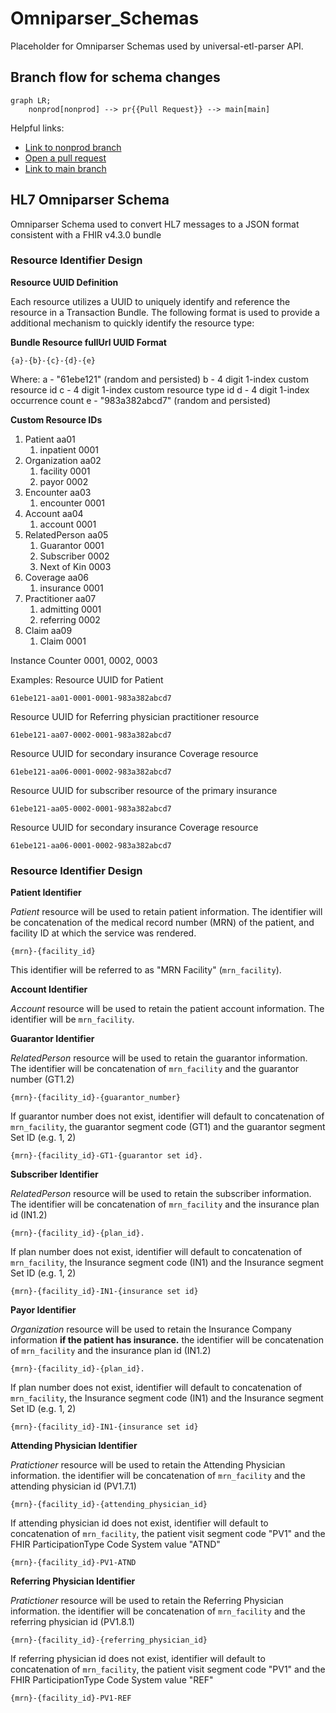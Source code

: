 # Omniparser_Schemas

Placeholder for Omniparser Schemas used by universal-etl-parser API.

## Branch flow for schema changes

```mermaid
graph LR;
    nonprod[nonprod] --> pr{{Pull Request}} --> main[main]
```

Helpful links:

* [Link to nonprod branch](https://github.com/mednax-it/Omniparser_Schemas/tree/nonprod)
* [Open a pull request](https://github.com/mednax-it/Omniparser_Schemas/compare/main...nonprod)
* [Link to main branch](https://github.com/mednax-it/Omniparser_Schemas)

## HL7 Omniparser Schema

Omniparser Schema used to convert HL7 messages to a JSON format consistent with a FHIR v4.3.0 bundle

### Resource Identifier Design

**Resource UUID Definition**

Each resource utilizes a UUID to uniquely identify and reference the resource in a Transaction Bundle. The following format is used to provide a additional mechanism to quickly identify the resource type:

__Bundle Resource fullUrl UUID Format__

    {a}-{b}-{c}-{d}-{e}

Where:
a - "61ebe121" (random and persisted)
b - 4 digit 1-index custom resource id
c - 4 digit 1-index custom resource type id
d - 4 digit 1-index occurrence count
e - "983a382abcd7" (random and persisted)

__Custom Resource IDs__
1. Patient					aa01
    1. inpatient			0001
2. Organization			    aa02
	1. facility			    0001
	2. payor				0002
3. Encounter				aa03
	1. encounter			0001
4. Account					aa04
	1. account				0001
5. RelatedPerson			aa05
	1. Guarantor			0001
	2. Subscriber			0002
	3. Next of Kin			0003
6. Coverage				    aa06
	1. insurance			0001
7. Practitioner			    aa07
	1. admitting			0001
	2. referring			0002
8. Claim                    aa09
    1. Claim                0001

Instance Counter		0001, 0002, 0003

Examples:
Resource UUID for Patient

    61ebe121-aa01-0001-0001-983a382abcd7

Resource UUID for Referring physician practitioner resource

    61ebe121-aa07-0002-0001-983a382abcd7

Resource UUID for secondary insurance Coverage resource

    61ebe121-aa06-0001-0002-983a382abcd7

Resource UUID for subscriber resource of the primary insurance

    61ebe121-aa05-0002-0001-983a382abcd7

Resource UUID for secondary insurance Coverage resource

    61ebe121-aa06-0001-0002-983a382abcd7


### Resource Identifier Design

**Patient Identifier**

*Patient* resource will be used to retain patient information. The identifier will be concatenation of the medical record number (MRN) of the patient, and facility ID at which the service was rendered.

    {mrn}-{facility_id}

This identifier will be referred to as "MRN Facility" (`mrn_facility`).

**Account Identifier**

*Account* resource will be used to retain the patient account information. The identifier will be `mrn_facility`.

**Guarantor Identifier**

*RelatedPerson* resource will be used to retain the guarantor information. The identifier will be concatenation of `mrn_facility` and the guarantor number (GT1.2)

    {mrn}-{facility_id}-{guarantor_number}

If guarantor number does not exist, identifier will default to concatenation of `mrn_facility`, the guarantor segment code (GT1) and the guarantor segment Set ID (e.g. 1, 2)

    {mrn}-{facility_id}-GT1-{guarantor set id}.
**Subscriber Identifier**

*RelatedPerson* resource will be used to retain the subscriber information. The identifier will be concatenation of `mrn_facility` and the insurance plan id (IN1.2)

    {mrn}-{facility_id}-{plan_id}.

If plan number does not exist, identifier will default to concatenation of `mrn_facility`, the Insurance segment code (IN1) and the Insurance segment Set ID (e.g. 1, 2)

    {mrn}-{facility_id}-IN1-{insurance set id}

**Payor Identifier**

*Organization* resource will be used to retain the Insurance Company information __if the patient has insurance.__ the identifier will be concatenation of `mrn_facility` and the insurance plan id (IN1.2)

    {mrn}-{facility_id}-{plan_id}.

If plan number does not exist, identifier will default to concatenation of `mrn_facility`, the Insurance segment code (IN1) and the Insurance segment Set ID (e.g. 1, 2)

    {mrn}-{facility_id}-IN1-{insurance set id}
**Attending Physician Identifier**

*Pratictioner* resource will be used to retain the Attending Physician information. the identifier will be concatenation of `mrn_facility` and the attending physician id (PV1.7.1)

    {mrn}-{facility_id}-{attending_physician_id}

If attending physician id does not exist, identifier will default to concatenation of `mrn_facility`, the patient visit segment code "PV1" and the FHIR ParticipationType Code System value "ATND"

    {mrn}-{facility_id}-PV1-ATND

**Referring Physician Identifier**

*Pratictioner* resource will be used to retain the Referring Physician information. the identifier will be concatenation of `mrn_facility` and the referring physician id (PV1.8.1)

    {mrn}-{facility_id}-{referring_physician_id}

If referring physician id does not exist, identifier will default to concatenation of `mrn_facility`, the patient visit segment code "PV1" and the FHIR ParticipationType Code System value "REF"

    {mrn}-{facility_id}-PV1-REF
